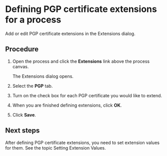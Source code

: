 # Defining PGP certificate extensions for a process

<head>
  <meta name="guidename" content="Integration"/>
  <meta name="context" content="GUID-5d391b02-ca50-47c9-96a4-a19cd3c70e50"/>
</head>


Add or edit PGP certificate extensions in the Extensions dialog.

## Procedure

1.  Open the process and click the **Extensions** link above the process canvas.

    The Extensions dialog opens.

2.  Select the **PGP** tab.

3.  Turn on the check box for each PGP certificate you would like to extend.

4.  When you are finished defining extensions, click **OK**.

5.  Click **Save**.

## Next steps

After defining PGP certificate extensions, you need to set extension values for them. See the topic Setting Extension Values.